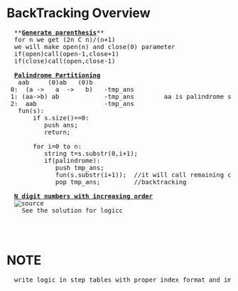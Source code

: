 # BackTracking Overview
  <pre>
  **<b><a href="https://github.com/teja963/DSA_All_Models/blob/master/BackTracking/3.%20generate%20parenthesis.cpp">Generate parenthesis</a></b>**
  for n we get (2n C n)/(n+1)
  we will make open(n) and close(0) parameter
  if(open)call(open-1,close+1)
  if(close)call(open,close-1)
  
  <b><a href="https://github.com/teja963/DSA-and-MYSQL/blob/master/BackTracking/4.%20Palindrome%20Partitioning.cpp">Palindrome Partitioning</a></b>
   aab     (0)ab   (0)b
 0:  (a ->   a  ->   b)   -tmp_ans
 1: (aa->b) ab            -tmp_ans        aa is palindrome so it will go into fun and get b
 2:  aab                  -tmp_ans
   fun(s):
	   if s.size()==0:
	      push ans;
	      return;
	      
	   for i=0 to n:
	      string t=s.substr(0,i+1);
	      if(palindrome):
	         push tmp_ans;
	         fun(s.substr(i+1));  //it will call remaining char 
	         pop tmp_ans;         //backtracking
	        
  <b><a href="https://github.com/teja963/DSA-and-MYSQL/blob/master/BackTracking/5.%20N%20Digit%20numbers%20with%20digits%20in%20increasing%20order.cpp">N digit numbers with increasing order</a></b>
  <img src="https://github.com/teja963/DSA-and-MYSQL/blob/master/BackTracking/images/digits.png" alt="source">
    See the solution for logicc
		          
    
  </pre>
# NOTE
  <pre>
  write logic in step tables with proper index format and implement
  </pre>
